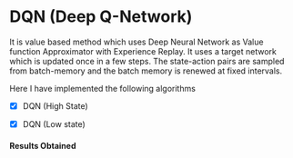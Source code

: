 #  DQN (Deep Q-Network)

It is value based method which uses Deep Neural Network as Value function Approximator with Experience Replay. It uses a target network which is updated once in a few steps. The state-action pairs are sampled from batch-memory and the batch memory is renewed at fixed intervals.

Here I have implemented the following algorithms

- [x] DQN (High State)
- [x] DQN (Low state)



#### Results Obtained
